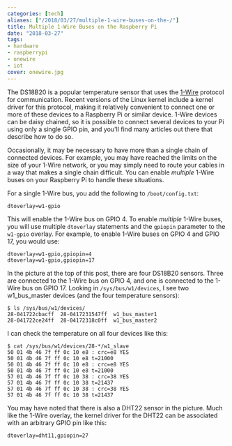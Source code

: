 ```yaml
---
categories: [tech]
aliases: ["/2018/03/27/multiple-1-wire-buses-on-the-/"]
title: Multiple 1-Wire Buses on the Raspberry Pi
date: "2018-03-27"
tags:
- hardware
- raspberrypi
- onewire
- iot
cover: onewire.jpg
---
```


The DS18B20 is a popular temperature sensor that uses the [1-Wire][]
protocol for communication. Recent versions of the Linux kernel
include a kernel driver for this protocol, making it relatively
convenient to connect one or more of these devices to a Raspberry Pi
or similar device.  1-Wire devices can be daisy chained, so it is
possible to connect several devices to your Pi using only a single
GPIO pin, and you'll find many articles out there that describe how to
do so.

[1-wire]: https://en.wikipedia.org/wiki/1-Wire

Occasionally, it may be necessary to have more than a single chain of
connected devices.  For example, you may have reached the limits on
the size of your 1-Wire network, or you may simply need to route your
cables in a way that makes a single chain difficult.  You can enable
*multiple* 1-Wire buses on your Raspberry Pi to handle these
situations.

For a single 1-Wire bus, you add the following to `/boot/config.txt`:

    dtoverlay=w1-gpio

This will enable the 1-Wire bus on GPIO 4.  To enable *multiple*
1-Wire buses, you will use multiple `dtoverlay` statements and the
`gpiopin` parameter to the `w1-gpio` overlay.  For example, to enable
1-Wire buses on GPIO 4 and GPIO 17, you would use:

    dtoverlay=w1-gpio,gpiopin=4
    dtoverlay=w1-gpio,gpiopin=17

In the picture at the top of this post, there are four DS18B20
sensors.  Three are connected to the 1-Wire bus on GPIO 4, and one is
connected to the 1-Wire bus on GPIO 17.  Looking in
`/sys/bus/w1/devices`, I see two w1_bus_master devices (and the four
temperature sensors):

    $ ls /sys/bus/w1/devices/
    28-041722cbacff  28-0417231547ff  w1_bus_master1
    28-041722ce24ff  28-04172318c0ff  w1_bus_master2

I can check the temperature on all four devices like this:

    $ cat /sys/bus/w1/devices/28-*/w1_slave
    50 01 4b 46 7f ff 0c 10 e8 : crc=e8 YES
    50 01 4b 46 7f ff 0c 10 e8 t=21000
    50 01 4b 46 7f ff 0c 10 e8 : crc=e8 YES
    50 01 4b 46 7f ff 0c 10 e8 t=21000
    57 01 4b 46 7f ff 0c 10 38 : crc=38 YES
    57 01 4b 46 7f ff 0c 10 38 t=21437
    57 01 4b 46 7f ff 0c 10 38 : crc=38 YES
    57 01 4b 46 7f ff 0c 10 38 t=21437

You may have noted that there is also a DHT22 sensor in the picture.
Much like the 1-Wire overlay, the kernel driver for the DHT22 can be
associated with an arbitrary GPIO pin like this:

    dtoverlay=dht11,gpiopin=27
